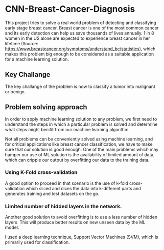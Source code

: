 # CNN-Breast-Cancer-Diagnosis

This project tries to solve a real world problem of detecting and classifying early stage breast cancer. Breast cancer is one of the most common cancer and its early detection can help us save thousands of lives annually. 1 in 8 women in the US alone are expected to experience breast cancer in her lifetime (Source: https://www.breastcancer.org/symptoms/understand_bc/statistics), which makes this problem big enough to be considered as a suitable application for a machine learning solution.

## Key Challange

The key challange of the problem is how to classify a tumor into malignant or benign.

## Problem solving approach

In order to apply machine learning solution to any problem, we first need to understand the steps in which a particular problem is solved and determine what steps might benifit from our machine learning algorithm. 

Not all problems can be conveniently solved using machine learning, and for critical applications like breast cancer classification, we have to make sure that our solution is good enough. One of the main problems which may hamper our use of ML solution is the availability of limited amount of data, which can cripple our output by overfitting our data to the training data. 

### Using K-Fold cross-validation
A good option to proceed in that scenario is the use of k-fold cross-validation which sliced and dices the data into k-different parts and generates training and test datasets on the go.

### Limited number of hidded layers in the network.
Another good solution to avoid overfitting is to use a less number of hidden layers. This will produce better results on new unseen data by the ML model.

I used a deep learning technique, Support Vector Machines (SVM), which is primarily used for classification.

